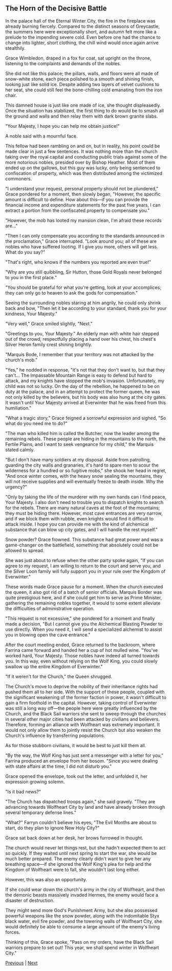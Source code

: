 ## The Horn of the Decisive Battle
In the palace hall of the Eternal Winter City, the fire in the fireplace was already burning fiercely. Compared to the distinct seasons of Greycastle, the summers here were exceptionally short, and autumn felt more like a prelude to the impending severe cold. Even before one had the chance to change into lighter, short clothing, the chill wind would once again arrive stealthily.



Grace Wimbledon, draped in a fox fur coat, sat upright on the throne, listening to the complaints and demands of the nobles.



She did not like this palace; the pillars, walls, and floors were all made of snow-white stone, each piece polished to a smooth and shining finish, looking just like solid ice. Despite adding two layers of velvet cushions to her seat, she could still feel the bone-chilling cold emanating from the iron chair.



This damned house is just like one made of ice, she thought displeasedly. Once the situation has stabilized, the first thing to do would be to smash all the ground and walls and then relay them with dark brown granite slabs.



"Your Majesty, I hope you can help me obtain justice!"



A noble said with a mournful face.



This fellow had been rambling on and on, but in reality, his point could be made clear in just a few sentences. It was nothing more than the church taking over the royal capital and conducting public trials against some of the more notorious nobles, presided over by Bishop Heather. Most of them ended up on the gallows, but this guy was lucky, only being sentenced to confiscation of property, which was then distributed among the victimized commoners.



"I understand your request, personal property should not be plundered," Grace pondered for a moment, then slowly began, "However, the specific amount is difficult to define. How about this—if you can provide the financial income and expenditure statements for the past five years, I can extract a portion from the confiscated property to compensate you."



"However, the mob has looted my mansion clean, I'm afraid these records are..."

"Then I can only compensate you according to the standards announced in the proclamation," Grace interrupted. "Look around you; all of these are nobles who have suffered looting. If I give you more, others will get less. What do you say?"

"That's right, who knows if the numbers you reported are even true!"

"Why are you still quibbling, Sir Hutton, those Gold Royals never belonged to you in the first place."

"You should be grateful for what you're getting, look at your accomplices; they can only go to heaven to ask the gods for compensation."

Seeing the surrounding nobles staring at him angrily, he could only shrink back and bow, "Then let it be according to your standard, thank you for your kindness, Your Majesty."

"Very well," Grace smiled slightly, "Next."

"Greetings to you, Your Majesty." An elderly man with white hair stepped out of the crowd, respectfully placing a hand over his chest, his chest's Silver Heron family crest shining brightly.

"Marquis Bode, I remember that your territory was not attacked by the church's mob."



"Yes," he nodded in response, "it's not that they don't want to, but that they can't... The Impassable Mountain Range is easy to defend but hard to attack, and my knights have stopped the mob's invasion. Unfortunately, my child was not so lucky. On the day of the rebellion, he happened to be on duty at the palace, and in an attempt to protect the former queen, he was not only killed by the believers, but his body was also hung at the city gates. It wasn't until Your Majesty arrived at Everwinter that he was freed from this humiliation."



"What a tragic story," Grace feigned a sorrowful expression and sighed, "So what do you need me to do?"



"The man who killed him is called the Butcher, now the leader among the remaining rebels. These people are hiding in the mountains to the north, the Fertile Plains, and I want to seek vengeance for my child," the Marquis stated calmly.



"But I don't have many soldiers at my disposal. Aside from patrolling, guarding the city walls and granaries, it's hard to spare men to scour the wilderness for a hundred or so fugitive mobs," she shook her head in regret, "And once winter comes, with the heavy snow sealing the mountains, they will not receive supplies and will eventually freeze to death inside. Why the urgency?"



"Only by taking the life of the murderer with my own hands can I find peace, Your Majesty. I also don't need to trouble you to dispatch knights to search for the rebels. There are many natural caves at the foot of the mountains; they must be hiding there. However, most cave entrances are very narrow, and if we block them with rubble, even knights would find it difficult to attack inside. I hope you can provide me with the kind of alchemical substance that can blow up city gates, and I will handle the rest myself."



Snow powder? Grace frowned. This substance had great power and was a game-changer on the battlefield, something that absolutely could not be allowed to spread.



She was just about to refuse when the other party spoke again, "If you can agree to my request, I am willing to return to the court and serve you, and the Silver Loon family will fully support you in your rule over the Kingdom of Everwinter."



These words made Grace pause for a moment. When the church executed the queen, it also got rid of a batch of senior officials. Marquis Border was quite prestigious here, and if she could get him to serve as Prime Minister, gathering the remaining nobles together, it would to some extent alleviate the difficulties of administrative operation.



"This request is not excessive," she pondered for a moment and finally made a decision, "But I cannot give you the Alchemical Blasting Powder to use directly. When you need it, I will send a specialized alchemist to assist you in blowing open the cave entrance."



After the court meeting ended, Grace returned to the backroom, where Farrina came forward and handed her a cup of hot mulled wine. "You've worked hard, Your Majesty. Those nobles have indeed all turned towards you. In this way, even without relying on the Wolf King, you could slowly swallow up the entire Kingdom of Everwinter."



"If it weren't for the Church," the Queen shrugged.



The Church's move to deprive the nobility of their inheritance rights had pushed them all to her side. With the support of these people, coupled with the significant weakening of the former faction in power, it wasn't difficult to gain a firm foothold in the capital. However, taking control of Everwinter was still a long way off—the people here were greatly influenced by the Church, and the Black Sail warriors she sent to sweep through the churches in several other major cities had been attacked by civilians and believers. Therefore, forming an alliance with Wolfheart was extremely important. It would not only allow them to jointly resist the Church but also weaken the Church's influence by transferring populations.



As for those stubborn civilians, it would be best to just kill them all.



"By the way, the Wolf King has just sent a messenger with a letter for you," Farrina produced an envelope from her bosom. "Since you were dealing with state affairs at the time, I did not disturb you."



Grace opened the envelope, took out the letter, and unfolded it, her expression growing solemn.



"Is it bad news?"



"The Church has dispatched troops again," she said gravely. "They are advancing towards Wolfheart City by land and have already broken through several temporary defense lines."



"What?" Farryn couldn't believe his eyes, "The Evil Months are about to start, do they plan to ignore New Holy City?"



Grace sat back down at her desk, her brows furrowed in thought.



The church would never let things rest, but she hadn't expected them to act so quickly. If they waited until next spring to start the war, she would be much better prepared. The enemy clearly didn't want to give her any breathing space—if she ignored the Wolf King's plea for help and the Kingdom of Wolfheart were to fall, she wouldn't last long either.



However, this was also an opportunity.



If she could wear down the church's army in the city of Wolfheart, and then the demonic beasts massively invaded Hermes, the enemy would face a disaster of destruction.



They might send more God's Punishment Army, but she also possessed powerful weapons like the snow powder, along with the indomitable Styx black water, evil fire powder, and the towering walls of Wolfheart City, she would definitely be able to consume a large amount of the enemy's living forces.



Thinking of this, Grace spoke, "Pass on my orders, have the Black Sail warriors prepare to set out! This year, we shall spend winter in Wolfheart City."





[Previous](CH0301.md) | [Next](CH0303.md)
